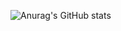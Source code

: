 ![Anurag's GitHub stats](https://github-readme-stats.vercel.app/api?username=miniato2&show_icons=true&theme=radical)
